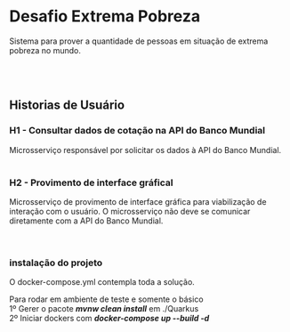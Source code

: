 # Desafio Extrema Pobreza
Sistema para prover a quantidade de pessoas em situação de extrema pobreza no mundo.


<Br><br>


## Historias de Usuário
### H1 - Consultar dados de cotação na API do Banco Mundial
Microsserviço responsável por solicitar os dados à API do Banco Mundial.<Br><br>


### H2 - Provimento de interface gráfical
Microsserviço de provimento de interface gráfica para viabilização de interação com o usuário. O microsserviço não deve se comunicar diretamente com a API do Banco Mundial.
<Br><br><br>

### instalação do projeto
O docker-compose.yml contempla toda a solução.

Para rodar em ambiente de teste e somente o básico <br>
1º Gerer o pacote <i><b>mvnw clean install</i></b> em ./Quarkus <br>
2º Iniciar dockers com <i><b>docker-compose up --build -d</i></b>

